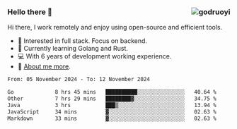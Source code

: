 ### Hello there 👋 <img align="right" src="https://github-readme-stats.vercel.app/api?username=godruoyi&show_icons=true" alt="godruoyi" />

Hi there, I work remotely and enjoy using open-source and efficient tools.

- 🔭 Interested in full stack. Focus on backend.
- 🌱 Currently learning Golang and Rust.
- 💻 With 6 years of development working experience.
- 👒 [About me more](https://godruoyi.com/posts/about-godruoyi).



<!--START_SECTION:waka-->

```txt
From: 05 November 2024 - To: 12 November 2024

Go             8 hrs 45 mins   ██████████░░░░░░░░░░░░░░░   40.64 %
Other          7 hrs 29 mins   ████████▓░░░░░░░░░░░░░░░░   34.75 %
Java           3 hrs           ███▒░░░░░░░░░░░░░░░░░░░░░   13.94 %
JavaScript     34 mins         ▓░░░░░░░░░░░░░░░░░░░░░░░░   02.63 %
Markdown       33 mins         ▓░░░░░░░░░░░░░░░░░░░░░░░░   02.63 %
```

<!--END_SECTION:waka-->
